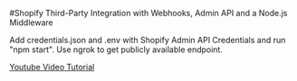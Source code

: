 #Shopify Third-Party Integration with Webhooks, Admin API and a Node.js Middleware

Add credentials.json and .env with Shopify Admin API Credentials and run "npm start".
Use ngrok to get publicly available endpoint.

[Youtube Video Tutorial](https://youtu.be/CliC2iNl-fQ)
